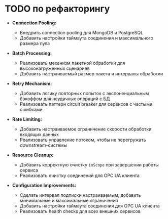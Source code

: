 # TODO по рефакторингу

- **Connection Pooling:**
    - Внедрить connection pooling для MongoDB и PostgreSQL
    - Добавить настройки таймаута соединения и максимального размера пула

- **Batch Processing:**
    - Реализовать механизм пакетной обработки для высоконагруженных сценариев
    - Добавить настраиваемый размер пакета и интервалы обработки

- **Retry Mechanism:**
    - Добавить логику повторных попыток с экспоненциальным бэкоффом для неудачных операций с БД
    - Реализовать паттерн circuit breaker для сервисов с частыми ошибками

- **Rate Limiting:**
    - Добавить настраиваемое ограничение скорости обработки входящих данных
    - Реализовать управление потоком, чтобы не перегружать downstream-системы

- **Resource Cleanup:**
    - Добавить корректную очистку `ioScope` при завершении работы сервиса
    - Реализовать очистку соединений для OPC UA клиента

- **Configuration Improvements:**
    - Сделать интервал подписки настраиваемым, добавить минимальные и максимальные ограничения
    - Добавить настройки таймаута соединения для OPC UA клиента
    - Реализовать health checks для всех внешних сервисов
